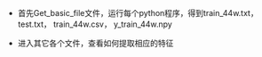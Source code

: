 - 首先Get_basic_file文件，运行每个python程序，得到train_44w.txt， test.txt， train_44w.csv， y_train_44w.npy

- 进入其它各个文件，查看如何提取相应的特征



